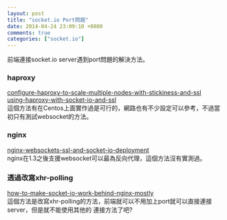 ```yaml
---
layout: post
title: "socket.io Port問題"
date: 2014-04-24 23:09:10 +0800
comments: true
categories: ["socket.io"]
---
```


前端連接socket.io server遇到port問題的解決方法。
<!-- more -->

### haproxy
[configure-haproxy-to-scale-multiple-nodes-with-stickiness-and-ssl]   
[using-haproxy-with-socket-io-and-ssl]    
這個方法有在Centos上面實作過是可行的，網路也有不少設定可以參考，不過當初只有測試websocket的方法。

### nginx
[nginx-websockets-ssl-and-socket-io-deployment]  
nginx在1.3之後支援websocket可以最為反向代理，這個方法沒有實測過。

### 透過改寫xhr-polling 
[how-to-make-socket-io-work-behind-nginx-mostly]    
這個方法是改寫xhr-polling的方法，前端就可以不用加上port就可以直接連接server，但是就不能使用其他的
連接方法了吧?

[how-to-make-socket-io-work-behind-nginx-mostly]: http://stephenbelanger.com/2011/09/21/how-to-make-socket-io-work-behind-nginx-mostly/

[nginx-websockets-ssl-and-socket-io-deployment]: http://blog.mixu.net/2011/08/13/nginx-websockets-ssl-and-socket-io-deployment/

[configure-haproxy-to-scale-multiple-nodes-with-stickiness-and-ssl]:http://blog.davidmisshula.com/blog/2013/02/04/configure-haproxy-to-scale-multiple-nodes-with-stickiness-and-ssl/

[using-haproxy-with-socket-io-and-ssl]: http://blog.carbonfive.com/2013/05/02/using-haproxy-with-socket-io-and-ssl/